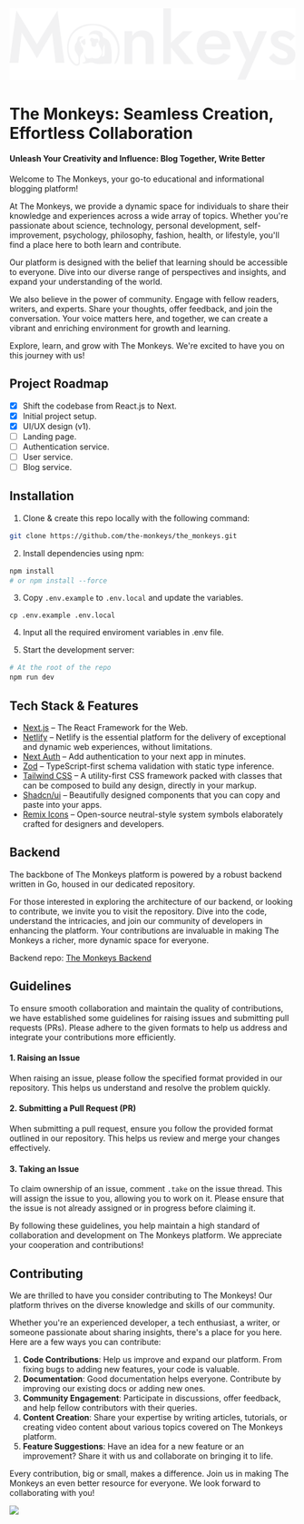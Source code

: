 <picture>
  <source media="(prefers-color-scheme: dark)" srcset="./public/logo-full-light.svg" alt="The Monkeys">
  <source media="(prefers-color-scheme: light)" srcset="./public/logo-full-dark.svg" alt="The Monkeys">
  <img src="./public/logo-full-light.svg" alt="The Monkeys">
</picture>

# The Monkeys: Seamless Creation, Effortless Collaboration

#### Unleash Your Creativity and Influence: Blog Together, Write Better

Welcome to The Monkeys, your go-to educational and informational blogging platform!

At The Monkeys, we provide a dynamic space for individuals to share their knowledge and experiences across a wide array of topics. Whether you're passionate about science, technology, personal development, self-improvement, psychology, philosophy, fashion, health, or lifestyle, you'll find a place here to both learn and contribute.

Our platform is designed with the belief that learning should be accessible to everyone. Dive into our diverse range of perspectives and insights, and expand your understanding of the world.

We also believe in the power of community. Engage with fellow readers, writers, and experts. Share your thoughts, offer feedback, and join the conversation. Your voice matters here, and together, we can create a vibrant and enriching environment for growth and learning.

Explore, learn, and grow with The Monkeys. We're excited to have you on this journey with us!

## Project Roadmap

- [x] Shift the codebase from React.js to Next.
- [x] Initial project setup.
- [x] UI/UX design (v1).
- [ ] Landing page.
- [ ] Authentication service.
- [ ] User service.
- [ ] Blog service.

## Installation

1. Clone & create this repo locally with the following command:

```sh
git clone https://github.com/the-monkeys/the_monkeys.git
```

2. Install dependencies using npm:

```sh
npm install
# or npm install --force
```

3. Copy `.env.example` to `.env.local` and update the variables.

```
cp .env.example .env.local
```

4. Input all the required enviroment variables in .env file.

5. Start the development server:

```sh
# At the root of the repo
npm run dev
```

## Tech Stack & Features

- [Next.js](https://nextjs.org/) – The React Framework for the Web.
- [Netlify](https://www.netlify.com/) – Netlify is the essential platform for the delivery of exceptional and dynamic web experiences, without limitations.
- [Next Auth](https://next-auth.js.org/) – Add authentication to your next app in minutes.
- [Zod](https://zod.dev/) – TypeScript-first schema validation with static type inference.
- [Tailwind CSS](https://tailwindcss.com/) – A utility-first CSS framework packed with classes that can be composed to build any design, directly in your markup.
- [Shadcn/ui](https://ui.shadcn.com/) – Beautifully designed components that you can copy and paste into your apps.
- [Remix Icons](https://remixicon.com/) – Open-source neutral-style system symbols elaborately crafted for designers and developers.

## Backend

The backbone of The Monkeys platform is powered by a robust backend written in Go, housed in our dedicated repository.

For those interested in exploring the architecture of our backend, or looking to contribute, we invite you to visit the repository. Dive into the code, understand the intricacies, and join our community of developers in enhancing the platform. Your contributions are invaluable in making The Monkeys a richer, more dynamic space for everyone.

Backend repo: [The Monkeys Backend](https://github.com/the-monkeys/the_monkeys_engine)

## Guidelines

To ensure smooth collaboration and maintain the quality of contributions, we have established some guidelines for raising issues and submitting pull requests (PRs). Please adhere to the given formats to help us address and integrate your contributions more efficiently.

#### 1. Raising an Issue

When raising an issue, please follow the specified format provided in our repository. This helps us understand and resolve the problem quickly.

#### 2. Submitting a Pull Request (PR)

When submitting a pull request, ensure you follow the provided format outlined in our repository. This helps us review and merge your changes effectively.

#### 3. Taking an Issue

To claim ownership of an issue, comment `.take` on the issue thread. This will assign the issue to you, allowing you to work on it. Please ensure that the issue is not already assigned or in progress before claiming it.

By following these guidelines, you help maintain a high standard of collaboration and development on The Monkeys platform. We appreciate your cooperation and contributions!

## Contributing

We are thrilled to have you consider contributing to The Monkeys! Our platform thrives on the diverse knowledge and skills of our community.

Whether you're an experienced developer, a tech enthusiast, a writer, or someone passionate about sharing insights, there's a place for you here. Here are a few ways you can contribute:

1. **Code Contributions**: Help us improve and expand our platform. From fixing bugs to adding new features, your code is valuable.
2. **Documentation**: Good documentation helps everyone. Contribute by improving our existing docs or adding new ones.
3. **Community Engagement**: Participate in discussions, offer feedback, and help fellow contributors with their queries.
4. **Content Creation**: Share your expertise by writing articles, tutorials, or creating video content about various topics covered on The Monkeys platform.
5. **Feature Suggestions**: Have an idea for a new feature or an improvement? Share it with us and collaborate on bringing it to life.

Every contribution, big or small, makes a difference. Join us in making The Monkeys an even better resource for everyone. We look forward to collaborating with you!

<a href="https://github.com/the-monkeys/the_monkeys/graphs/contributors"> <img src="https://contrib.rocks/image?repo=the-monkeys/the_monkeys" /> </a>
